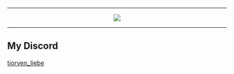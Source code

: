 <hr/>
<p align="center"><img src="https://github-profile-trophy.vercel.app/?username=Tjorven-Liebe&theme=darkhub&column=4&margin-w=15&margin-h=15"></p>
<hr/>
<h2>My Discord</h2>
<a href="https://discord.com/users/428284027519369217" target="_blank">tjorven_liebe</a>
